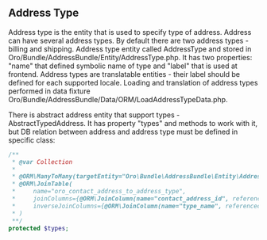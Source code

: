 Address Type
------------

Address type is the entity that is used to specify type of address. Address can have several address types.
By default there are two address types - billing and shipping. Address type entity called AddressType
and stored in Oro/Bundle/AddressBundle/Entity/AddressType.php. It has two properties:
"name" that defined symbolic name of type and "label" that is used at frontend.
Address types are translatable entities - their label should be defined for each supported locale.
Loading and translation of address types performed in data fixture
Oro/Bundle/AddressBundle/Data/ORM/LoadAddressTypeData.php.

There is abstract address entity that support types - AbstractTypedAddress.
It has property "types" and methods to work with it, but DB relation between address and address type
must be defined in specific class:

``` php
/**
 * @var Collection
 *
 * @ORM\ManyToMany(targetEntity="Oro\Bundle\AddressBundle\Entity\AddressType")
 * @ORM\JoinTable(
 *     name="oro_contact_address_to_address_type",
 *     joinColumns={@ORM\JoinColumn(name="contact_address_id", referencedColumnName="id")},
 *     inverseJoinColumns={@ORM\JoinColumn(name="type_name", referencedColumnName="name")}
 * )
 **/
protected $types;
```
